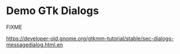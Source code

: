 # Demo GTk Dialogs

FIXME 

https://developer-old.gnome.org/gtkmm-tutorial/stable/sec-dialogs-messagedialog.html.en
